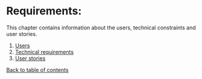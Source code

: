 # Requirements:
This chapter contains information about the users, technical constraints and user stories.

1. [Users](./users.md)
2. [Technical requirements](./technicalRequirements.md)
3. [User stories](./userStories.md)


[Back to table of contents](../../readme.md)